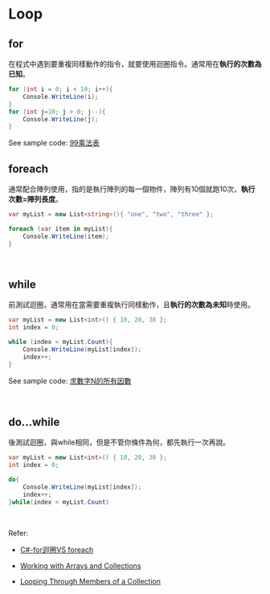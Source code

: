 # Loop

## for

在程式中遇到要重複同樣動作的指令，就要使用迴圈指令。通常用在**執行的次數為已知**。

```c#
for (int i = 0; i < 10; i++){
    Console.WriteLine(i);
}
for (int j=10; j > 0; j--){
    Console.WriteLine(j);
}
```

See sample code: [99乘法表](06/06.cs)
<br>

## foreach

通常配合陣列使用，指的是執行陣列的每一個物件，陣列有10個就跑10次，**執行次數=陣列長度**。

```c#
var myList = new List<string>(){ "one", "two", "three" };

foreach (var item in myList){
    Console.WriteLine(item);
}
```

<br>

## while

前測試迴圈，通常用在當需要重複執行同樣動作，且**執行的次數為未知**時使用。

```c#
var myList = new List<int>() { 10, 20, 30 };
int index = 0;

while (index < myList.Count){
    Console.WriteLine(myList[index]);
    index++;
}
```

See sample code: [求數字N的所有因數](06/06.cs)

<br>

## do...while

後測試迴圈，與while相同，但是不管你條件為何，都先執行一次再說。

```c#
var myList = new List<int>() { 10, 20, 30 };
int index = 0;

do{
    Console.WriteLine(myList[index]);
    index++;
}while(index < myList.Count)
```

<br>

Refer:
- [C#-for迴圈VS foreach](https://ithelp.ithome.com.tw/articles/10213223)

- [Working with Arrays and Collections](https://github.com/dotnet/training-tutorials/blob/master/content/csharp/getting-started/arrays-collections.md)

- [Looping Through Members of a Collection](https://github.com/dotnet/training-tutorials/blob/master/content/csharp/getting-started/looping-collections.md)